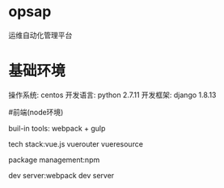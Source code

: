 # opsap
运维自动化管理平台

# 基础环境
操作系统:      centos
开发语言:      python 2.7.11
开发框架:      django 1.8.13

#前端(node环境)

buil-in tools: webpack + gulp

tech stack:vue.js vuerouter vueresource

package management:npm

dev server:webpack dev server 
